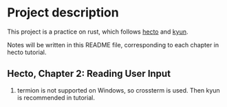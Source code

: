 # Project description

This project is a practice on rust, which follows [hecto](https://www.philippflenker.com/hecto/) and [kyun](https://github.com/file-acomplaint/kyun).

Notes will be written in this README file, corresponding to each chapter in hecto tutorial.

## Hecto, Chapter 2: Reading User Input 

1. termion is not supported on Windows, so crossterm is used. Then kyun is recommended in tutorial.